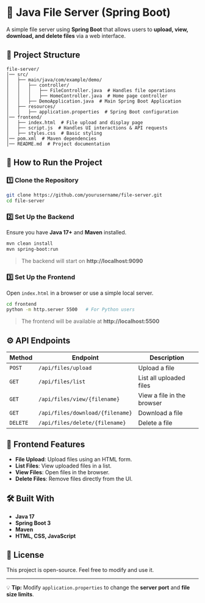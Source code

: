 # 🚀 Java File Server (Spring Boot)
A simple file server using **Spring Boot** that allows users to **upload, view, download, and delete files** via a web interface.

## 📂 Project Structure
```
file-server/
│── src/
│   ├── main/java/com/example/demo/
│   │   ├── controller/  
│   │   │   ├── FileController.java  # Handles file operations
│   │   │   ├── HomeController.java  # Home page controller
│   │   ├── DemoApplication.java  # Main Spring Boot Application
│   ├── resources/
│   │   ├── application.properties  # Spring Boot configuration
│── frontend/  
│   ├── index.html  # File upload and display page
│   ├── script.js  # Handles UI interactions & API requests
│   ├── styles.css  # Basic styling
│── pom.xml  # Maven dependencies
│── README.md  # Project documentation
```

## 🔧 How to Run the Project
### 1️⃣ **Clone the Repository**
```sh
git clone https://github.com/yourusername/file-server.git
cd file-server
```

### 2️⃣ **Set Up the Backend**
Ensure you have **Java 17+** and **Maven** installed.

```sh
mvn clean install
mvn spring-boot:run
```
> The backend will start on **http://localhost:9090**

### 3️⃣ **Set Up the Frontend**
Open `index.html` in a browser or use a simple local server.

```sh
cd frontend
python -m http.server 5500   # For Python users
```
> The frontend will be available at **http://localhost:5500**

## ⚙️ API Endpoints
| Method  | Endpoint                      | Description              |
|---------|--------------------------------|--------------------------|
| `POST`  | `/api/files/upload`           | Upload a file           |
| `GET`   | `/api/files/list`             | List all uploaded files |
| `GET`   | `/api/files/view/{filename}`  | View a file in the browser |
| `GET`   | `/api/files/download/{filename}` | Download a file    |
| `DELETE`| `/api/files/delete/{filename}` | Delete a file      |

## 🎨 Frontend Features
- **File Upload**: Upload files using an HTML form.
- **List Files**: View uploaded files in a list.
- **View Files**: Open files in the browser.
- **Delete Files**: Remove files directly from the UI.

## 🛠 Built With
- **Java 17**
- **Spring Boot 3**
- **Maven**
- **HTML, CSS, JavaScript**

## 📜 License
This project is open-source. Feel free to modify and use it.

---
💡 **Tip:** Modify `application.properties` to change the **server port** and **file size limits**.
